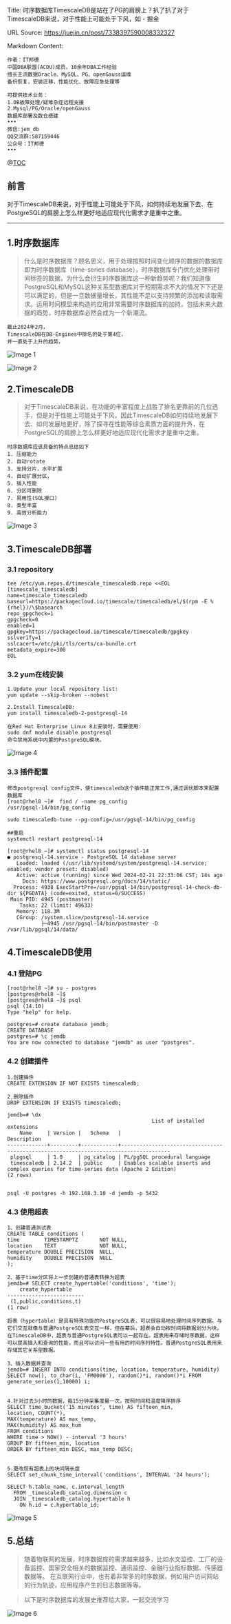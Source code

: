 Title: 时序数据库TimescaleDB是站在了PG的肩膀上？扒了扒了对于TimescaleDB来说，对于性能上可能处于下风，如 - 掘金

URL Source: https://juejin.cn/post/7338397590008332327

Markdown Content:
```
作者：IT邦德
中国DBA联盟(ACDU)成员，10余年DBA工作经验
擅长主流数据Oracle、MySQL、PG、openGauss运维
备份恢复，安装迁移，性能优化、故障应急处理等

可提供技术业务：
1.DB故障处理/疑难杂症远程支援
2.Mysql/PG/Oracle/openGauss
数据库部署及数仓搭建
•••
微信:jem_db
QQ交流群:587159446
公众号：IT邦德
•••
```

@[TOC](https://link.juejin.cn/?target=%25E6%2596%2587%25E7%25AB%25A0%25E7%259B%25AE%25E5%25BD%2595 "%E6%96%87%E7%AB%A0%E7%9B%AE%E5%BD%95")

前言
--

对于TimescaleDB来说，对于性能上可能处于下风，如何持续地发展下去、在PostgreSQL的肩膀上怎么样更好地适应现代化需求才是重中之重。

* * *

1.时序数据库
-------

> 什么是时序数据库？顾名思义，用于处理按照时间变化顺序的数据的数据库即为时序数据库（time-series database），时序数据库专门优化处理带时间标签的数据，为什么会衍生时序数据库这一种新趋势呢？我们知道像PostgreSQL和MySQL这种关系型数据库对于短期需求不大的情况下下还是可以满足的，但是一旦数据量增长，其性能不足以支持频繁的添加和读取需求。运用时间模型来构造的应用非常需要时序数据库的加持，包括未来大数据的趋势，时序数据库必然会成为一个新潮流。

```
截止2024年2月，
TimescaleDB在DB-Engines中排名的处于第4位，
并一直处于上升的趋势。
```

![Image 1](https://p3-juejin.byteimg.com/tos-cn-i-k3u1fbpfcp/d386c4280dcb478aab42516b24208517~tplv-k3u1fbpfcp-jj-mark:3024:0:0:0:q75.awebp#?w=1662&h=1214&s=532170&e=png&b=fafafa)

![Image 2](https://p3-juejin.byteimg.com/tos-cn-i-k3u1fbpfcp/7e827bc82ef749a8a9f0f522cb968969~tplv-k3u1fbpfcp-jj-mark:3024:0:0:0:q75.awebp#?w=1956&h=1364&s=248879&e=png&b=fefefe)

2.TimescaleDB
-------------

> 对于TimescaleDB来说，在功能的丰富程度上战胜了排名更靠前的几位选手，但是对于性能上可能处于下风，因此TimescaleDB如何持续地发展下去、如何发展地更好，除了探寻在性能等综合素质方面的提升外，在PostgreSQL的肩膀上怎么样更好地适应现代化需求才是重中之重。

```
时序数据库应该具备的特点总结如下
1. 压缩能力
2. 自动rotate
3. 支持分片，水平扩展
4. 自动扩展分区，
5. 插入性能
6. 分区可删除
7. 易用性(SQL接口)
8. 类型丰富
9. 高效分析能力
```

![Image 3](https://p3-juejin.byteimg.com/tos-cn-i-k3u1fbpfcp/6e3faa98c20f4927976701201e3a5469~tplv-k3u1fbpfcp-jj-mark:3024:0:0:0:q75.awebp#?w=1924&h=1132&s=541143&e=png&b=ffffff)

3.TimescaleDB部署
---------------

### 3.1 repository

```
tee /etc/yum.repos.d/timescale_timescaledb.repo <<EOL
[timescale_timescaledb]
name=timescale_timescaledb
baseurl=https://packagecloud.io/timescale/timescaledb/el/$(rpm -E %{rhel})/\$basearch
repo_gpgcheck=1
gpgcheck=0
enabled=1
gpgkey=https://packagecloud.io/timescale/timescaledb/gpgkey
sslverify=1
sslcacert=/etc/pki/tls/certs/ca-bundle.crt
metadata_expire=300
EOL
```

### 3.2 yum在线安装

```
1.Update your local repository list:
yum update --skip-broken --nobest

2.Install TimescaleDB:
yum install timescaledb-2-postgresql-14

在Red Hat Enterprise Linux 8上安装时，需要使用:
sudo dnf module disable postgresql
命令禁用系统中内置的PostgreSQL模块。
```

![Image 4](https://p3-juejin.byteimg.com/tos-cn-i-k3u1fbpfcp/f53f70ffa9f640e2a26c8729a32d97bc~tplv-k3u1fbpfcp-jj-mark:3024:0:0:0:q75.awebp#?w=1960&h=922&s=346119&e=png&b=010101)

### 3.3 插件配置

```
修改postgresql config文件，使timescaledb这个插件能正常工作,通过调优脚本来配置数据库
[root@rhel8 ~]#  find / -name pg_config
/usr/pgsql-14/bin/pg_config

sudo timescaledb-tune --pg-config=/usr/pgsql-14/bin/pg_config

##重启
systemctl restart postgresql-14

[root@rhel8 ~]# systemctl status postgresql-14
● postgresql-14.service - PostgreSQL 14 database server
   Loaded: loaded (/usr/lib/systemd/system/postgresql-14.service; enabled; vendor preset: disabled)
   Active: active (running) since Wed 2024-02-21 22:33:06 CST; 14s ago
     Docs: https://www.postgresql.org/docs/14/static/
  Process: 4938 ExecStartPre=/usr/pgsql-14/bin/postgresql-14-check-db-dir ${PGDATA} (code=exited, status=0/SUCCESS)
 Main PID: 4945 (postmaster)
    Tasks: 22 (limit: 49633)
   Memory: 118.3M
   CGroup: /system.slice/postgresql-14.service
           ├─4945 /usr/pgsql-14/bin/postmaster -D /var/lib/pgsql/14/data/
```

4.TimescaleDB使用
---------------

### 4.1 登陆PG

```
[root@rhel8 ~]# su - postgres
[postgres@rhel8 ~]$ 
[postgres@rhel8 ~]$ psql
psql (14.10)
Type "help" for help.

postgres=# create database jemdb;
CREATE DATABASE
postgres=# \c jemdb
You are now connected to database "jemdb" as user "postgres".
```

### 4.2 创建插件

```
1.创建插件
CREATE EXTENSION IF NOT EXISTS timescaledb;

2.删除插件
DROP EXTENSION IF EXISTS timescaledb;

jemdb=# \dx
                                               List of installed extensions
    Name     | Version |   Schema   |                                     Description                                      
-------------+---------+------------+--------------------------------------------------------------------------------------
 plpgsql     | 1.0     | pg_catalog | PL/pgSQL procedural language
 timescaledb | 2.14.2  | public     | Enables scalable inserts and complex queries for time-series data (Apache 2 Edition)
(2 rows)


psql -U postgres -h 192.168.3.10 -d jemdb -p 5432
```

### 4.3 使用超表

```
1、创建普通测试表
CREATE TABLE conditions (
time        TIMESTAMPTZ       NOT NULL,
location    TEXT              NOT NULL,
temperature DOUBLE PRECISION  NULL,
humidity    DOUBLE PRECISION  NULL
);

2、基于time分区将上一步创建的普通表转换为超表
jemdb=# SELECT create_hypertable('conditions', 'time');
    create_hypertable    
-------------------------
 (1,public,conditions,t)
(1 row)

超表（hypertable）是具有特殊功能的PostgreSQL表，可以很容易地处理时间序列数据。与它们交互就像与普通PostgreSQL表交互一样，但在幕后，超表会自动按时间将数据划分为块。在TimescaleDB中，超表与普通PostgreSQL表可以一起存在。超表用来存储时序数据，这样可以提高插入和查询的性能，而且可以访问一些有用的时间序列特性。普通PostgreSQL表用来存储其它关系型数据。

3、插入数据并查询
jemdb=# INSERT INTO conditions(time, location, temperature, humidity)
SELECT now(), to_char(i, 'FM0000'), random()*i, random()*i FROM generate_series(1,10000) i;


4.针对过去3小时的数据，每15分钟采集度量一次，按照时间和温度降序排序
SELECT time_bucket('15 minutes', time) AS fifteen_min,
location, COUNT(*),
MAX(temperature) AS max_temp,
MAX(humidity) AS max_hum
FROM conditions
WHERE time > NOW() - interval '3 hours'
GROUP BY fifteen_min, location
ORDER BY fifteen_min DESC, max_temp DESC;


5.更改现有超表上的块间隔长度
SELECT set_chunk_time_interval('conditions', INTERVAL '24 hours');

SELECT h.table_name, c.interval_length
  FROM _timescaledb_catalog.dimension c
  JOIN _timescaledb_catalog.hypertable h
    ON h.id = c.hypertable_id;
```

![Image 5](https://p3-juejin.byteimg.com/tos-cn-i-k3u1fbpfcp/3acb5f0a090c41149c866b0e6162d531~tplv-k3u1fbpfcp-jj-mark:3024:0:0:0:q75.awebp#?w=1944&h=630&s=171826&e=png&b=010101)

5.总结
----

> 随着物联网的发展，时序数据库的需求越来越多，比如水文监控、工厂的设备监控、国家安全相关的数据监控、通讯监控、金融行业指标数据、传感器数据等。 在互联网行业中，也有着非常多的时序数据，例如用户访问网站的行为轨迹，应用程序产生的日志数据等等。

> 以下是时序数据库的发展史推荐给大家，一起交流学习

![Image 6](https://p3-juejin.byteimg.com/tos-cn-i-k3u1fbpfcp/061aa65d775048f0874cd0e866f84a70~tplv-k3u1fbpfcp-jj-mark:3024:0:0:0:q75.awebp#?w=1968&h=820&s=627115&e=png&b=fefefe)

